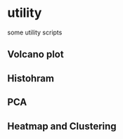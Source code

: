 # utility
some utility scripts


## Volcano plot


## Histohram

## PCA


## Heatmap and Clustering

